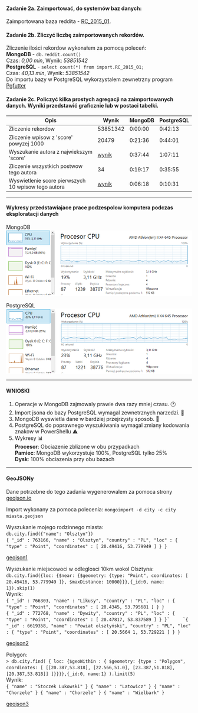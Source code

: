 #### Zadanie 2a. Zaimportować, do systemów baz danych:
 Zaimportowana baza reddita - [RC_2015_01](https://www.reddit.com/r/datasets/comments/3bxlg7/i_have_every_publicly_available_reddit_comment).
#### Zadanie 2b. Zliczyć liczbę zaimportowanych rekordów.
Zliczenie ilości rekordow wykonałem za pomocą poleceń:  
**MongoDB** -  `db.reddit.count()`  
Czas: _0,00 min_, Wynik: _53851542_  
**PostgreSQL** - `select count(*) from import.RC_2015_01;`  
Czas: _40,13 min_, Wynik: _53851542_  
Do importu bazy w PostgreSQL wykorzystalem zewnetrzny program [Pgfutter](https://github.com/lukasmartinelli/pgfutter)

#### Zadanie 2c. Policzyć kilka prostych agregacji na zaimportowanych danych. Wyniki przedstawić graficznie lub w postaci tabelki.
| Opis | Wynik | MongoDB | PostgreSQL |
|------------|------|------|----------|
| Zliczenie rekordow | 53851342 | 0:00:00 | 0:42:13 |
| Zliczenie wpisow z 'score' powyzej 1000 | 20479 | 0:21:36 | 0:44:01 |
| Wyszukanie autora z najwiekszym 'score' | [wynik](mongo1.png) | 0:37:44 | 1:07:11 |
| Zliczenie wszystkich postwow tego autora | 34 | 0:19:17 | 0:35:55 |
| Wyswietlenie score pierwszych 10 wpisow tego autora | [wynik](mongo2.png) | 0:06:18 | 0:10:31 |

-----

#### Wykresy przedstawiajace prace podzespolow komputera podczas eksploratacji danych
MongoDB  
![mongodb-wykres](mongo_wykres.png)

PostgreSQL  
![psql-wykres](psql_wykres.png)

-----

#### WNIOSKI  
1. Operacje w MongoDB zajmowaly prawie dwa razy mniej czasu. :clock1:
2. Import jsona do bazy PostgreSQL wymagal zewnetrznych narzedzi. :floppy_disk:
3. MongoDB wyswietla dane w bardziej przejrzysty sposob. :eyes:
4. PostgreSQL do poprawnego wyszukiwania wymagal zmiany kodowania znakow w PowerShellu :warning:
5. Wykresy :bar_chart:  
  **Procesor**: Obciazenie zblizone w obu przypadkach  
  **Pamiec**: MongoDB wykorzystuje 100%, PostgreSQL tylko 25%  
  **Dysk**: 100% obciazenia przy obu bazach  

-----

#### GeoJSONy

Dane potrzebne do tego zadania wygenerowalem za pomoca strony [geojson.io](http://geojson.io/)

Import wykonany za pomoca polecenia: `mongoimport -d city -c city miasta.geojson`  

Wyszukanie mojego rodzinnego miasta:  
`db.city.find({"name": "Olsztyn"})`  
`{ "_id" : 763166, "name" : "Olsztyn", "country" : "PL", "loc" : { "type" : "Point", "coordinates" : [ 20.49416, 53.779949 ] } }`  

[geojson1](1.geojson)

Wyszukanie miejscowoci w odleglosci 10km wokol Olsztyna:  
`db.city.find({loc: {$near: {$geometry: {type: "Point", coordinates: [ 20.49416, 53.779949 ]}, $maxDistance: 10000}}},{_id:0, name: 1}).skip(1)`  
Wynik:   
`{ "_id" : 766303, "name" : "Likusy", "country" : "PL", "loc" : { "type" : "Point", "coordinates" : [ 20.4345, 53.795681
] } }`  
``{ "_id" : 772768, "name" : "Dywity", "country" : "PL", "loc" : { "type" : "Point", "coordinates" : [ 20.47817, 53.837589
 ] } }`    
`{ "_id" : 6619358, "name" : "Powiat olsztyński", "country" : "PL", "loc" : { "type" : "Point", "coordinates" : [ 20.5664
1, 53.729221 ] } }``  

[geojson2](2.geojson)  

Polygon:  
 `> db.city.find( { loc: {$geoWithin : { $geometry: {type : "Polygon", coordinates: [ [[20.387,53.818], [22.566,51.0], [23.387,51.818], [20.387,53.818]] ]}}}},{_id:0, name:1} ).limit(5)`  
Wynik:  
`{ "name" : "Stoczek Lukowski" }
{ "name" : "Latowicz" }
{ "name" : "Chorzele" }
{ "name" : "Chorzele" }
{ "name" : "Wielbark" }`  

[geojson3](3.geojson)
